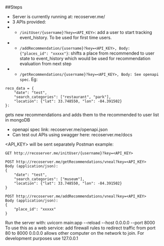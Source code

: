##Steps
- Server is currently running at: recoserver.me/
- 3 APIs provided: 
- - `/initUser/{username}?key=<API_KEY>`: add a user to start tracking event_history. To be used for first time users.
- - `/addRecommendation/{username}?key=<API_KEY>, Body: {"places_id": "xxxxx"}`: shifts a place from recommended to user state to event_history which would be used for recommendation evaluation from next step
- - `/getRecommendations/{username}?key=<API_KEY>, Body: See openapi spec`.
Eg: 
```
reco_data = {
    "date": "test",
    "search_categories": ["restaurant", "park"],
    "location": {"lat": 33.748550, "lon": -84.391502}
}:
```
gets new recommendations and adds them to the recommended to user list in mongoDB
- openapi spec link: recoserver.me/openapi.json
- Can test out APIs using swagger here: recoserver.me/docs

<API_KEY> will be sent separately
Postman example:
```
GET http://recoserver.me/initUser/{username}?key=<API_KEY>
```

```
POST http://recoserver.me/getRecommendations/vneal?key=<API_KEY>
Body (application/json):
{
    "date": "test",
    "search_categories": ["museum"],
    "location": {"lat": 33.748550, "lon": -84.391502}
}
```

```
POST http://recoserver.me/addRecommendations/vneal?key=<API_KEY>
Body (application/json):
{
    "place_id": "xxxxx"
}
```

Run the server with: uvicorn main:app --reload --host 0.0.0.0 --port 8000
To use this as a web service: add firewall rules to redirect traffic from port 80 to 8000
0.0.0.0 allows other computer on the network to join. For development purposes use 127.0.0.1

